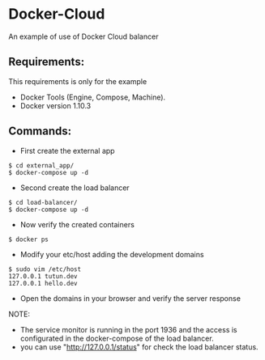 # Docker-Cloud
An example of use of Docker Cloud balancer

Requirements:
-------------

This requirements is only for the example

* Docker Tools (Engine, Compose, Machine).
* Docker version 1.10.3

>

Commands:
---------

* First create the external app

>

    $ cd external_app/
    $ docker-compose up -d

* Second create the load balancer

>

	$ cd load-balancer/
	$ docker-compose up -d

* Now verify the created containers

>

	$ docker ps

* Modify your etc/host adding the development domains

>

	$ sudo vim /etc/host
	127.0.0.1 tutun.dev
	127.0.0.1 hello.dev

* Open the domains in your browser and verify the server response

NOTE: 

* The service monitor is running in the port 1936 and the access is configurated in the docker-compose of the load balancer. 
* you can use "http://127.0.0.1/status" for check the load balancer status.